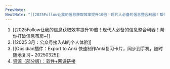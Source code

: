 ```yaml
---
PrevNote: 
NextNote: "[[2025Follow让我的信息获取效率提升10倍！现代人必备的信息整合利器！帮你打破信息茧房~]]"
---
```


1. [[2025Follow让我的信息获取效率提升10倍！现代人必备的信息整合利器！帮你打破信息茧房~]]
2. [[2025 3月：公众号接入AI的个人体验]]
3. [[Obsidian插件：Export to Anki 快速制作Anki复习卡片，同步到手机，随时随地复习~ 20250325]]
4. [资源（部分版）：软件+网课链接](资源（部分版）：软件+网课链接.md)

